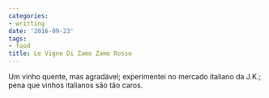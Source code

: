 ```yaml
---
categories:
- writting
date: '2016-09-23'
tags:
- food
title: Le Vigne Di Zamo Zamo Rosso
---
```


Um vinho quente, mas agradável; experimentei no mercado italiano da J.K.; pena que vinhos italianos são tão caros.